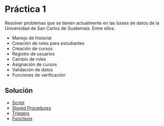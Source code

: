 # Práctica 1 

Resolver problemas que se tienen actualmente en las bases de datos de la Universidad de San Carlos de Guatemala.
Entre ellos:

- Manejo de historial
- Creación de roles para estudiantes
- Creación de cursos
- Registro de usuarios
- Cambio de roles
- Asignación de cursos
- Validación de datos
- Funciones de verificación

## Solución

- [Script](<script.sql>)
- [Stored Procedures](<Stored Procedure/>)
- [Triggers](<Triggers/>)
- [Functions](<Functions/>)